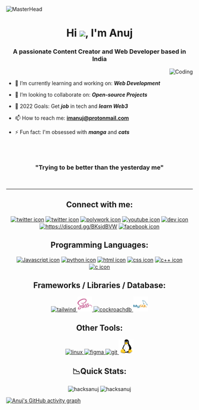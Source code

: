![MasterHead](https://qph.fs.quoracdn.net/main-qimg-fa7b4bdc3b2f73e749e5c2c646d4ae13)

<h1 align="center">Hi <img src="https://raw.githubusercontent.com/MartinHeinz/MartinHeinz/master/wave.gif" width="30px">, I'm Anuj</h1>
<h3 align="center">A passionate <strong>Content Creator</strong> and <strong>Web Developer</strong> based in India</h3>
<img align="right" alt="Coding" height="250" src="https://c.tenor.com/tHGomflMSuIAAAAd/cat-computer.gif">


<!--

<img align="right" alt="Coding" width="400" src="https://camo.githubusercontent.com/5ddf73ad3a205111cf8c686f687fc216c2946a75005718c8da5b837ad9de78c9/68747470733a2f2f7468756d62732e6766796361742e636f6d2f4576696c4e657874446576696c666973682d736d616c6c2e676966">

-->

<br />


- 🌱 I’m currently learning and working on: ***Web Development***

- 👯 I’m looking to collaborate on: ***Open-source Projects***

- 🥅 2022 Goals: Get ***job*** in tech and ***learn Web3***

- 📫 How to reach me: **imanuj@protonmail.com**

- ⚡ Fun fact: I'm obsessed with ***manga*** and ***cats***

<br />
<br />

<h3 align="center"><strong>"Trying to be better than the yesterday me"</strong></h3>
<br />

---

<h2 align="center"><strong>Connect with me:</strong></h2>
<p align="center">
<a href="https://twitter.com/hackanuj" target="blank"><img align="center" src="https://img.icons8.com/stickers/100/000000/twitter.png" alt="twitter icon" height="40" width="40" /></a>
<a href="https://www.linkedin.com/in/hackanuj/" target="blank"><img align="center" src="https://img.icons8.com/stickers/100/000000/linkedin.png" alt="twitter icon" height="40" width="40" /></a>
<a href="https://www.polywork.com/hackanuj" target="blank"><img align="center" src="https://res.cloudinary.com/exom/image/upload/v1645256228/icons/polywork-removebg-preview_tttifn.png" alt ="polywork icon" height="35" width="33" /></a>
<a href="https://www.youtube.com/channel/UCVz9w1lgG82yg-NwVxWCQlg" target="blank"><img align="center" src="https://img.icons8.com/stickers/100/000000/youtube-squared.png" alt="youtube icon" height="40" width="40" /></a>
<a href="https://www.youtube.com/channel/UCVz9w1lgG82yg-NwVxWCQlg" target="blank"><img align="center" src="https://d2fltix0v2e0sb.cloudfront.net/dev-rainbow.png" alt="dev icon" height="32" width="32" /></a>
<a href="https://discord.gg/https://discord.gg/BKsjdBVW" target="blank"><img align="center" src="https://raw.githubusercontent.com/rahuldkjain/github-profile-readme-generator/master/src/images/icons/Social/discord.svg" alt="https://discord.gg/BKsjdBVW" height="60" width="40" /></a>
<a href="https://www.imanuj.us" target="blank"><img align="center" src="https://img.icons8.com/stickers/100/000000/facebook.png" alt="facebook icon" height="40" width="40" /></a>
</p>

<h2 align="center"><strong>Programming Languages:</strong></h2>
<p align="center">
<a href="https://www.javascript.com/" target="blank"><img align="center" src="https://img.icons8.com/color/50/000000/javascript--v1.png" alt="Javascript icon" height="45" width="45" /></a>
<a href="https://www.python.org/" target="blank"><img align="center" src="https://img.icons8.com/dusk/50/000000/python.png" alt="python icon" height="40" width="40" /></a>
<a href="https://html.com/" target="blank"><img align="center" src="https://img.icons8.com/color/50/000000/html-5--v1.png" alt="html icon" height="43" width="42" /></a>
<a href="https://www.w3.org/Style/CSS/Overview.en.html" target="blank"><img align="center" src="https://img.icons8.com/color/50/000000/css3.png" alt="css icon" height="43" width="42" /></a>
<a href="https://isocpp.org/" target="blank"><img align="center" src="https://img.icons8.com/color/50/000000/c-plus-plus-logo.png" alt="c++ icon" height="42" width="42" /></a>
<a href="https://www.w3.org/Style/CSS/Overview.en.html" target="blank" rel="noreferrer"><img align="center" src="https://img.icons8.com/color/50/000000/c-programming.png" alt="c icon" height="42" width="42" /></a>
</p>

<h2 align="center"><strong>Frameworks / Libraries / Database:</strong></h2>
<p align="center">
<a href="https://tailwindcss.com/" target="_blank" rel="noreferrer"> <img src="https://www.vectorlogo.zone/logos/tailwindcss/tailwindcss-icon.svg" alt="tailwind" width="40" height="40"/> </a>
<a href="https://sass-lang.com" target="_blank" rel="noreferrer"> <img src="https://raw.githubusercontent.com/devicons/devicon/master/icons/sass/sass-original.svg" alt="sass" width="40" height="40"/> </a>
<a href="https://www.cockroachlabs.com/product/cockroachdb/" target="_blank" rel="noreferrer"> <img src="https://cdn.worldvectorlogo.com/logos/cockroachdb.svg" alt="cockroachdb" width="40" height="40"/> </a> 
<a href="https://www.mysql.com/" target="_blank" rel="noreferrer"> <img src="https://raw.githubusercontent.com/devicons/devicon/master/icons/mysql/mysql-original-wordmark.svg" alt="mysql" width="40" height="40"/> </a>
</p>

<h2 align="center"><strong>Other Tools:</strong></h2>
<p align="center">
<a href="https://code.visualstudio.com/" target="_blank" rel="noreferrer"> <img src="https://img.icons8.com/nolan/96/visual-studio.png" alt="linux" width="40" height="40"/> </a> 
<a href="https://www.figma.com/" target="_blank" rel="noreferrer"> <img src="https://www.vectorlogo.zone/logos/figma/figma-icon.svg" alt="figma" width="40" height="40"/> </a> 
<a href="https://git-scm.com/" target="_blank" rel="noreferrer"> <img src="https://www.vectorlogo.zone/logos/git-scm/git-scm-icon.svg" alt="git" width="40" height="40"/> </a> 
<a href="https://www.linux.org/" target="_blank" rel="noreferrer"> <img src="https://raw.githubusercontent.com/devicons/devicon/master/icons/linux/linux-original.svg" alt="linux" width="40" height="40"/> </a> 
</p>


<h2 align="center">📉<strong>Quick Stats:</strong></h2>

<p align="center"><img align="center" src="https://github-readme-streak-stats.herokuapp.com/?user=hacksanuj&theme=jolly" alt="hacksanuj" />
<img align="center" src="https://github-readme-stats.vercel.app/api?username=hacksanuj&theme=jolly&show_icons=true" alt="hacksanuj" /></p>

                                                                                                      
<!-- <p align="center">
<a href="https://github.com/hacksanuj/hacksanuj">
  <img align="center" src="https://github-readme-stats.vercel.app/api/top-langs/?username=hacksanuj&hide=java,html,tex&bg_color=30,e96443,904e95&title_color=fff&text_color=fff&langs_count=3" alt="stats"/>
</a> 
<a href="https://github.com/hacksanuj/hacksanuj">
  <img align="center" src="https://github-readme-stats.vercel.app/api?username=hacksanuj&bg_color=30,e96443,904e95&title_color=fff&text_color=fff" alt="Stats" />
  </a></p> -->
  
  [![Anuj's GitHub activity graph](https://activity-graph.herokuapp.com/graph?username=hacksanuj&&theme=default)](https://github.com/hacksanuj)
